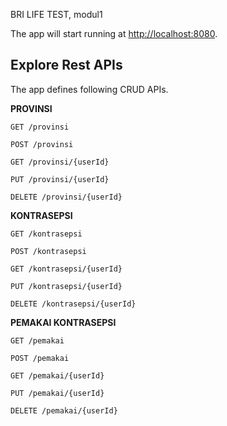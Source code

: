 BRI LIFE TEST, modul1

The app will start running at <http://localhost:8080>.

## Explore Rest APIs

The app defines following CRUD APIs.


**PROVINSI**

    GET /provinsi
    
    POST /provinsi
    
    GET /provinsi/{userId}
    
    PUT /provinsi/{userId}
    
    DELETE /provinsi/{userId}

**KONTRASEPSI**

    GET /kontrasepsi
    
    POST /kontrasepsi
    
    GET /kontrasepsi/{userId}
    
    PUT /kontrasepsi/{userId}
    
    DELETE /kontrasepsi/{userId}

**PEMAKAI KONTRASEPSI**

    GET /pemakai
    
    POST /pemakai
    
    GET /pemakai/{userId}
    
    PUT /pemakai/{userId}
    
    DELETE /pemakai/{userId}
